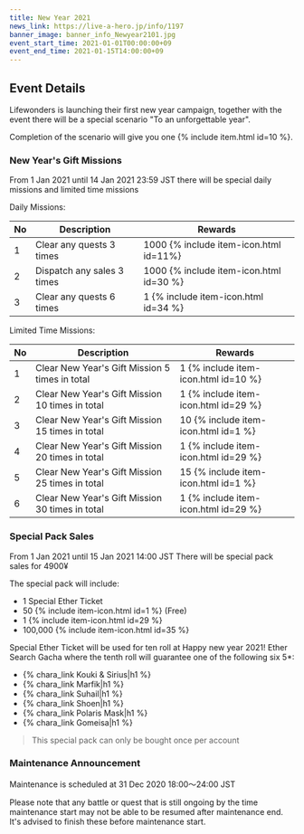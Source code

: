 ```yaml
---
title: New Year 2021
news_link: https://live-a-hero.jp/info/1197
banner_image: banner_info_Newyear2101.jpg
event_start_time: 2021-01-01T00:00:00+09
event_end_time: 2021-01-15T14:00:00+09
---
```


## Event Details

Lifewonders is launching their first new year campaign, together with the event
there will be a special scenario "To an unforgettable year". 

Completion of the scenario will give you one {% include item.html id=10 %}.

### New Year's Gift Missions

From 1 Jan 2021 until 14 Jan 2021 23:59 JST there will be special daily missions and limited time missions

Daily Missions:

| No  | Description      | Rewards      |
|----|-----------------------------------------------------------|----------------|
| 1  | Clear any quests 3 times | 1000 {% include item-icon.html id=11%}    |
| 2  | Dispatch any sales 3 times | 1000 {% include item-icon.html id=30 %}    |
| 3  | Clear any quests 6 times | 1 {% include item-icon.html id=34 %}    |

Limited Time Missions: 

| No  | Description      | Rewards      |
|----|-----------------------------------------------------------|----------------|
| 1  | Clear New Year's Gift Mission 5 times in total | 1 {% include item-icon.html id=10 %}    |
| 2  | Clear New Year's Gift Mission 10 times in total | 1 {% include item-icon.html id=29 %}    |
| 3  | Clear New Year's Gift Mission 15 times in total | 10 {% include item-icon.html id=1 %}    |
| 4  | Clear New Year's Gift Mission 20 times in total | 1 {% include item-icon.html id=29 %}    |
| 5  | Clear New Year's Gift Mission 25 times in total| 15 {% include item-icon.html id=1 %}    |
| 6  | Clear New Year's Gift Mission 30 times in total | 1 {% include item-icon.html id=29 %}    |

### Special Pack Sales 

From 1 Jan 2021 until 15 Jan 2021 14:00 JST There will be special pack sales for 4900¥ 

The special pack will include:
- 1 Special Ether Ticket
- 50 {% include item-icon.html id=1 %}  (Free)
- 1 {% include item-icon.html id=29 %} 
- 100,000 {% include item-icon.html id=35 %} 

Special Ether Ticket will be used for ten roll at Happy new year 2021! Ether Search Gacha where the tenth roll will guarantee one of the following six 5*:
- {% chara_link Kouki & Sirius|h1 %}
- {% chara_link Marfik|h1 %}
- {% chara_link Suhail|h1 %}
- {% chara_link Shoen|h1 %}
- {% chara_link Polaris Mask|h1 %}
- {% chara_link Gomeisa|h1 %}

> This special pack can only be bought once per account


### Maintenance Announcement

Maintenance is scheduled at
31 Dec 2020 18:00～24:00 JST

Please note that any battle or quest that is still ongoing by the time maintenance start may not be able to be resumed after maintenance end.
It's advised to finish these before maintenance start.
